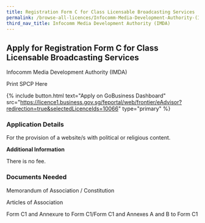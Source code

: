 ```yaml
---
title: Registration Form C for Class Licensable Broadcasting Services
permalink: /browse-all-licences/Infocomm-Media-Development-Authority-(IMDA)/Registration-Form-C-for-Class-Licensable-Broadcasting-Services
third_nav_title: Infocomm Media Development Authority (IMDA)
---
```


## Apply for Registration Form C for Class Licensable Broadcasting Services

Infocomm Media Development Authority (IMDA)

Print SPCP Here


{% include button.html text="Apply on GoBusiness Dashboard" src="https://licence1.business.gov.sg/feportal/web/frontier/eAdvisor?redirection=true&selectedLicenceIds=10066" type="primary" %}

### Application Details

<p>For the provision of a website/s with political or religious content.</p>

**Additional Information**

There is no fee.

### Documents Needed

Memorandum of Association / Constitution

Articles of Association

Form C1 and Annexure to Form C1/Form C1 and Annexes A and B to Form C1

